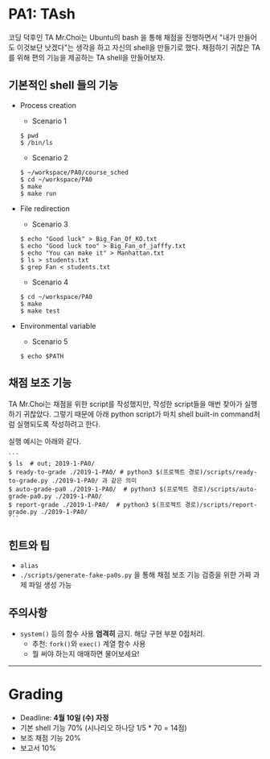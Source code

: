 # PA1: TAsh

코딩 덕후인 TA Mr.Choi는 Ubuntu의 bash 을 통해 채점을 진행하면서 "내가 만들어도 이것보단 낫겠다"는 생각을 하고 자신의 shell을 만들기로 했다. 채점하기 귀찮은 TA를 위해 편의 기능을 제공하는 TA shell을 만들어보자.

## 기본적인 shell 들의 기능

- Process creation

    * Scenario 1
    ```
    $ pwd
    $ /bin/ls
    ```
    
    * Scenario 2
    ```
    $ ~/workspace/PA0/course_sched
    $ cd ~/workspace/PA0
    $ make
    $ make run
    ```

- File redirection

    * Scenario 3
    ```
    $ echo "Good luck" > Big_Fan_Of_KO.txt
    $ echo "Good luck too" > Big_Fan_of_jafffy.txt
    $ echo "You can make it" > Manhattan.txt
    $ ls > students.txt
    $ grep Fan < students.txt
    ```
    
    * Scenario 4
    ```
    $ cd ~/workspace/PA0
    $ make
    $ make test
    ```

- Environmental variable

    * Scenario 5
    ```
    $ echo $PATH
    ```

## 채점 보조 기능

TA Mr.Choi는 채점을 위한 script를 작성했지만, 작성한 script들을 매번 찾아가 실행하기 귀찮았다. 그렇기 때문에 아래 python script가 마치 shell built-in command처럼 실행되도록 작성하려고 한다.

실행 예시는 아래와 같다.

    ```
    $ ls  # out; 2019-1-PA0/
    $ ready-to-grade ./2019-1-PA0/ # python3 $(프로젝트 경로)/scripts/ready-to-grade.py ./2019-1-PA0/ 과 같은 의미
    $ auto-grade-pa0 ./2019-1-PA0/  # python3 $(프로젝트 경로)/scripts/auto-grade-pa0.py ./2019-1-PA0/ 
    $ report-grade ./2019-1-PA0/  # python3 $(프로젝트 경로)/scripts/report-grade.py ./2019-1-PA0/
    ```

## 힌트와 팁

- `alias`
- `./scripts/generate-fake-pa0s.py` 을 통해 채점 보조 기능 검증을 위한 가짜 과제 파일 생성 가능

## 주의사항

- `system()` 등의 함수 사용 **엄격히** 금지. 해당 구현 부분 0점처리.
    - 추천: `fork()`와 `exec()` 계열 함수 사용
    - 뭘 써야 하는지 애매하면 물어보세요!

---

# Grading

- Deadline: **4월 10일 (수) 자정**
- 기본 shell 기능 70% (시나리오 하나당 1/5 * 70 = 14점)
- 보조 채점 기능 20%
- 보고서 10%
